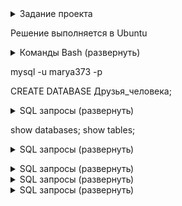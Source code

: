 <details>
<summary>Задание проекта</summary>1. Используя команду cat в терминале операционной системы Linux, создать два файла Домашние животные (заполнив файл собаками, кошками, хомяками) и Вьючные животными заполнив файл Лошадьми, верблюдами и ослы), а затем объединить их. Просмотреть содержимое созданного файла. Переименовать файл, дав ему новое имя (Друзья человека). 2. Создать директорию, переместить файл туда. 3. Подключить дополнительный репозиторий MySQL. Установить любой пакет из этого репозитория. 4. Установить и удалить deb-пакет с помощью dpkg. 5. Выложить историю команд в терминале ubuntu 6. Нарисовать диаграмму, в которой есть класс родительский класс, домашние животные и вьючные животные, в составы которых в случае домашних животных войдут классы: собаки, кошки, хомяки, а в класс вьючные животные войдут: Лошади, верблюды и ослы). 7. В подключенном MySQL репозитории создать базу данных “Друзья человека” 8. Создать таблицы с иерархией из диаграммы в БД 9. Заполнить низкоуровневые таблицы именами(животных), командами которые они выполняют и датами рождения 10. Удалив из таблицы верблюдов, т.к. верблюдов решили перевезти в другой питомник на зимовку. Объединить таблицы лошади, и ослы в одну таблицу. 11.Создать новую таблицу “молодые животные” в которую попадут все животные старше 1 года, но младше 3 лет и в отдельном столбце с точностью до месяца подсчитать возраст животных в новой таблице 12. Объединить все таблицы в одну, при этом сохраняя поля, указывающие на прошлую принадлежность к старым таблицам. 13.Создать класс с Инкапсуляцией методов и наследованием по диаграмме. 14. Написать программу, имитирующую работу реестра домашних животных. В программе должен быть реализован следующий функционал: 14.1 Завести новое животное 14.2 определять животное в правильный класс 14.3 увидеть список команд, которое выполняет животное 14.4 обучить животное новым командам 14.5 Реализовать навигацию по меню 15.Создайте класс Счетчик, у которого есть метод add(), увеличивающий̆ значение внутренней̆int переменной̆на 1 при нажатие “Завести новое животное” Сделайте так, чтобы с объектом такого типа можно было работать в блоке try-with-resources. Нужно бросить исключение, если работа с объектом типа счетчик была не в ресурсном try и/или ресурс остался открыт. Значение считать в ресурсе try, если при заведения животного заполнены все поля.</details>

Решение выполняется в Ubuntu


<details>
<summary>Команды Bash (развернуть)</summary>
cat > "Домашние животные"
Собаки
Кошки
Хомяки

'Ctrl+d'

cat > "Вьючные животные"
Лошади
Верблюды
Ослы

'Ctrl+d'

cat "Домашние животные" "Вьючные животные" > Animals

cat Animals

mv "Animals" "Друзья человека"

mkdir folder_for_attestation

mv 'Друзья человека' folder_for_attestation/

ls
cd folder_for_attestation/

ls

sudo apt-get update

sudo apt update

sudo apt install mysql-server

sudo service mysql status

wget http://ftp.us.debian.org/debian/pool/main/s/sl/sl_5.02-1_amd64.deb

sudo dpkg -i sl_5.02-1_amd64.deb

wget http://archive.ubuntu.com/ubuntu/pool/universe/s/sl/sl_5.02-1_amd64.deb

sudo dpkg -r sl

mkdir attestation

cd attestation/

cat > Домашние животные

cat > "Домашние животные"

cat > "Вьючные животные"

cat "Домашние животные" "Вьючные животные" > Animals 

cat Animals

mv "Animals" "Друзья человека"

clear

mkdir "Друзья человека"

mkdir folder_for_attestation && mv "Друзья человека" /attestation/folder_for_attestation 

ls

mv "Друзья человека" /attestation/folder_for_attestation

mv "Друзья человека" attestation/folder_for_attestation

mkdir folder_for_attestation

mv 'Друзья человека' attestation/folder_for_attestation/

mv 'Друзья человека' folder_for_attestation/</details>

mysql -u marya373 -p

CREATE DATABASE Друзья_человека;

<details>
<summary>SQL запросы (развернуть)</summary>

CREATE TABLE Родительский_класс (
  id INT PRIMARY KEY AUTO_INCREMENT,
  тип VARCHAR(50)
);

CREATE TABLE Домашние_животные (
  id INT PRIMARY KEY,
  вид VARCHAR(50),
  FOREIGN KEY (id) REFERENCES Родительский_класс(id)
);

CREATE TABLE Собаки (
  id INT PRIMARY KEY,
  имя VARCHAR(50),
  команда VARCHAR(50),
  дата_рождения DATE,
  FOREIGN KEY (id) REFERENCES Домашние_животные(id)
);

CREATE TABLE Кошки (
  id INT PRIMARY KEY,
  имя VARCHAR(50),
  команда VARCHAR(50),
  дата_рождения DATE,
  FOREIGN KEY (id) REFERENCES Домашние_животные(id)
);

CREATE TABLE Хомяки (
  id INT PRIMARY KEY,
  имя VARCHAR(50),
  команда VARCHAR(50),
  дата_рождения DATE,
  FOREIGN KEY (id) REFERENCES Домашние_животные(id)
);

CREATE TABLE Вьючные_животные (
  id INT PRIMARY KEY,
  вид VARCHAR(50),
  FOREIGN KEY (id) REFERENCES Родительский_класс(id)
);

CREATE TABLE Лошади (
  id INT PRIMARY KEY,
  имя VARCHAR(50),
  команда VARCHAR(50),
  дата_рождения DATE,
  FOREIGN KEY (id) REFERENCES Вьючные_животные(id)
);

CREATE TABLE Верблюды (
  id INT PRIMARY KEY,
  имя VARCHAR(50),
  команда VARCHAR(50),
  дата_рождения DATE,
  FOREIGN KEY (id) REFERENCES Вьючные_животные(id)
);

CREATE TABLE Ослы (
  id INT PRIMARY KEY,
  имя VARCHAR(50),
  команда VARCHAR(50),
  дата_рождения DATE,
  FOREIGN KEY (id) REFERENCES Вьючные_животные(id)
);</details>

show databases;
show tables;

<details>
<summary>SQL запросы (развернуть)</summary>

INSERT INTO Верблюды ( имя, команда, дата_рождения)
VALUES ('Руль', 'пошел', '2020-09-01'),
       ('Педаль', 'на месте' '2020-10-12'),
       ('Горб', 'смирно' '2020-05-06');

INSERT INTO Кошки ( имя, команда, дата_рождения)
VALUES ('Лютик', 'мяу', '2007-01-01'),
       ('Мурзик', 'играй', '2005-01-01');

INSERT INTO Лошади ( имя, команда, дата_рождения)
VALUES ('Пони', 'нуууу', '2007-02-01'),
       ('Птица', 'пруууу', '2007-03-01');

INSERT INTO Ослы ( имя, команда, дата_рождения)
VALUES ('Конь', 'иди', '2020-08-06'),
       ('Осел', 'стой', '2020-09-06');

INSERT INTO Собаки ( имя, команда, дата_рождения)
VALUES ('Маня', 'лапу', '2019-07-25'),
       ('Бобик', 'хвост', '2019-05-09');

INSERT INTO Хомяки ( имя, команда, дата_рождения)
VALUES ('Пушистик', 'лежи', '2007-01-20'),
       ('Лысый', 'сиди', '2022-05-05');</details>

<details>
<summary>SQL запросы (развернуть)</summary>
TRUNCATE TABLE Верблюды;
CREATE TABLE Парнокопытные AS
SELECT * FROM Лошади
UNION
SELECT * FROM Ослы;</details>


<details>
<summary>SQL запросы (развернуть)</summary>
CREATE TABLE Парнокопытные AS
SELECT *, TIMESTAMPDIFF(MONTH, дата_рождения, CURDATE()) AS возраст_в_месяцах
FROM (
    SELECT 'Собаки' AS тип_животного, имя, команда, дата_рождения FROM Собаки
    UNION ALL
    SELECT 'Кошки' AS тип_животного, имя, команда, дата_рождения FROM Кошки
    UNION ALL
    SELECT 'Хомяки' AS тип_животного, имя, команда, дата_рождения FROM Хомяки
    UNION ALL
    SELECT 'Лошади' AS тип_животного, имя, команда, дата_рождения FROM Лошади
    UNION ALL
    SELECT 'Ослы' AS тип_животного, имя, команда, дата_рождения FROM Ослы
) AS животные
WHERE дата_рождения >= DATE_SUB(CURDATE(), INTERVAL 3 YEAR)
AND дата_рождения <= DATE_SUB(CURDATE(), INTERVAL 1 YEAR);
</details>

<details>
<summary>SQL запросы (развернуть)</summary>
CREATE TABLE Полный_состав AS
SELECT 'Собаки' AS тип_животного, имя, команда, дата_рождения FROM Собаки
UNION ALL
SELECT 'Кошки' AS тип_животного, имя, команда, дата_рождения FROM Кошки
UNION ALL
SELECT 'Хомяки' AS тип_животного, имя, команда, дата_рождения FROM Хомяки
UNION ALL
SELECT 'Лошади' AS тип_животного, имя, команда, дата_рождения FROM Лошади
UNION ALL
SELECT 'Ослы' AS тип_животного, имя, команда, дата_рождения FROM Ослы;</details>
